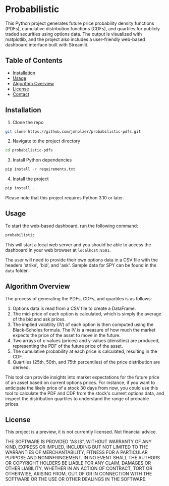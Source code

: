 # Probabilistic

This Python project generates future price probability density functions (PDFs), cumulative distribution functions (CDFs), and quartiles for publicly traded securities using options data. The output is visualized with matplotlib, and the project also includes a user-friendly web-based dashboard interface built with Streamlit.

## Table of Contents

- [Installation](#installation)
- [Usage](#usage)
- [Algorithm Overview](#algorithm-overview)
- [License](#license)
- [Contact](#contact)

## Installation

1. Clone the repo

```bash
git clone https://github.com/jmholzer/probabilistic-pdfs.git
```

2. Navigate to the project directory

```bash
cd probabilistic-pdfs
```

3. Install Python dependencies

```bash
pip install -r requirements.txt
```

4. Install the project

```bash
pip install .
```

Please note that this project requires Python 3.10 or later.

## Usage

To start the web-based dashboard, run the following command:

```bash
probabilistic
```

This will start a local web server and you should be able to access the dashboard in your web browser at `localhost:8501`.

The user will need to provide their own options data in a CSV file with the headers 'strike', 'bid', and 'ask'. Sample data for SPY can be found in the `data` folder.

## Algorithm Overview

The process of generating the PDFs, CDFs, and quartiles is as follows:

1. Options data is read from a CSV file to create a DataFrame.
2. The mid-price of each option is calculated, which is simply the average of the bid and ask prices.
3. The implied volatility (IV) of each option is then computed using the Black-Scholes formula. The IV is a measure of how much the market expects the price of the asset to move in the future.
4. Two arrays of x-values (prices) and y-values (densities) are produced, representing the PDF of the future price of the asset.
5. The cumulative probability at each price is calculated, resulting in the CDF.
6. Quartiles (25th, 50th, and 75th percentiles) of the price distribution are derived.

This tool can provide insights into market expectations for the future price of an asset based on current options prices. For instance, if you want to anticipate the likely price of a stock 30 days from now, you could use this tool to calculate the PDF and CDF from the stock's current options data, and inspect the distribution quartiles to understand the range of probable prices.

## License

This project is a preview, it is not currently licensed. Not financial advice.

THE SOFTWARE IS PROVIDED “AS IS”, WITHOUT WARRANTY OF ANY KIND, EXPRESS OR IMPLIED, INCLUDING BUT NOT LIMITED TO THE WARRANTIES OF MERCHANTABILITY, FITNESS FOR A PARTICULAR PURPOSE AND NONINFRINGEMENT. IN NO EVENT SHALL THE AUTHORS OR COPYRIGHT HOLDERS BE LIABLE FOR ANY CLAIM, DAMAGES OR OTHER LIABILITY, WHETHER IN AN ACTION OF CONTRACT, TORT OR OTHERWISE, ARISING FROM, OUT OF OR IN CONNECTION WITH THE SOFTWARE OR THE USE OR OTHER DEALINGS IN THE SOFTWARE.
